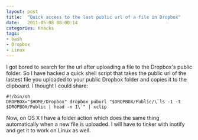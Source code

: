 ```yaml
---
layout: post
title:  "Quick access to the last public url of a file in Dropbox"
date:   2011-05-08 08:00:14
categories: Knacks
tags:
- bash
- Dropbox
- Linux
---
```


I got bored to search for the url after uploading a file to the Dropbox's
public folder. So I have hacked a quick shell script that takes the public url
of the lastest file you uploaded to your public Dropbox folder and copies it to
the clipboard. I thought I could share:

    #!/bin/sh
    DROPBOX="$HOME/Dropbox" dropbox puburl "$DROPBOX/Public/\`ls -1 -t $DROPBOX/Public | head -n 1\`" | xclip


Now, on OS X I have a folder action which does the same thing automatically
when a new file is uploaded. I will have to tinker with inotify and get it to
work on Linux as well.
